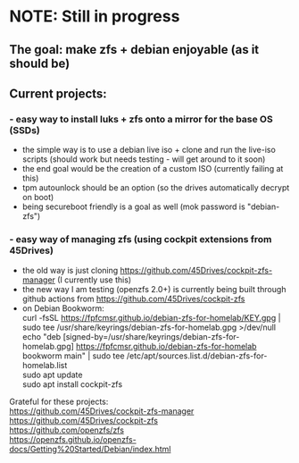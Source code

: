 # NOTE: Still in progress 
## The goal: make zfs + debian enjoyable (as it should be) 
## Current projects: 
### - easy way to install luks + zfs onto a mirror for the base OS (SSDs)  
  - the simple way is to use a debian live iso + clone and run the live-iso scripts (should work but needs testing - will get around to it soon)
  - the end goal would be the creation of a custom ISO (currently failing at this)  
  - tpm autounlock should be an option (so the drives automatically decrypt on boot)  
  - being secureboot friendly is a goal as well (mok password is "debian-zfs")  
### - easy way of managing zfs (using cockpit extensions from 45Drives)  
  - the old way is just cloning https://github.com/45Drives/cockpit-zfs-manager (I currently use this) 
  - the new way I am testing (openzfs 2.0+) is currently being built through github actions from https://github.com/45Drives/cockpit-zfs  
  - on Debian Bookworm:  
curl -fsSL https://fpfcmsr.github.io/debian-zfs-for-homelab/KEY.gpg | sudo tee /usr/share/keyrings/debian-zfs-for-homelab.gpg >/dev/null  
echo "deb [signed-by=/usr/share/keyrings/debian-zfs-for-homelab.gpg] https://fpfcmsr.github.io/debian-zfs-for-homelab bookworm main" | sudo tee /etc/apt/sources.list.d/debian-zfs-for-homelab.list  
sudo apt update  
sudo apt install cockpit-zfs  

Grateful for these projects:  
https://github.com/45Drives/cockpit-zfs-manager  
https://github.com/45Drives/cockpit-zfs  
https://github.com/openzfs/zfs  
https://openzfs.github.io/openzfs-docs/Getting%20Started/Debian/index.html  
